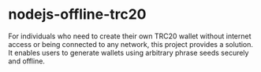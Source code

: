 # nodejs-offline-trc20
For individuals who need to create their own TRC20 wallet without internet access or being connected to any network, this project provides a solution. It enables users to generate wallets using arbitrary phrase seeds securely and offline.  

